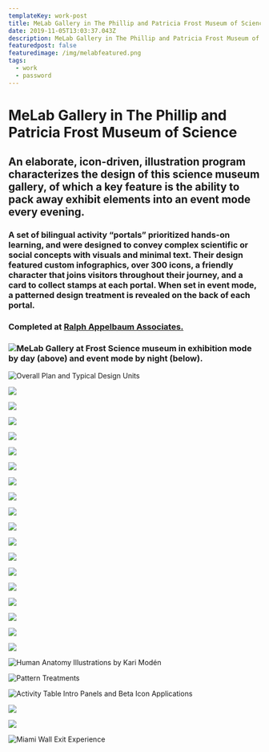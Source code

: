 ```yaml
---
templateKey: work-post
title: MeLab Gallery in The Phillip and Patricia Frost Museum of Science
date: 2019-11-05T13:03:37.043Z
description: MeLab Gallery in The Phillip and Patricia Frost Museum of Science
featuredpost: false
featuredimage: /img/melabfeatured.png
tags:
  - work
  - password
---
```

# MeLab Gallery in The Phillip and Patricia Frost Museum of Science

## An elaborate, icon-driven, illustration program characterizes the design of this science museum gallery, of which a key feature is the ability to pack away exhibit elements into an event mode every evening.

### A set of bilingual activity “portals” prioritized hands-on learning, and were designed to convey complex scientific or social concepts with visuals and minimal text. Their design featured custom infographics, over 300 icons, a friendly character that joins visitors throughout their journey, and a card to collect stamps at each portal. When set in event mode, a patterned design treatment is revealed on the back of each portal.

### Completed at [Ralph Appelbaum Associates.](http://www.raany.com/)

### ![](/img/melab1.png "MeLab Gallery at Frost Science museum in exhibition mode by day (above) and event mode by night (below).")

![](/img/melab2.png "Overall Plan and Typical Design Units")

![](/img/melab3.jpg)

![](/img/melab4.jpg)

![](/img/melab5.png)

![](/img/melab6.png)

![](/img/melab7.jpg)

![](/img/melab8.jpg)

![](/img/melab9.jpg)

![](/img/melab10.jpg)

![](/img/melab11.jpg)

![](/img/melab12.png)

![](/img/melab13.jpg)

![](/img/melab14.jpg)

![](/img/melab15.jpg)

![](/img/melab16.png)

![](/img/melab17.png)

![](/img/melab18.png)

![](/img/melab19.png)

![](/img/melab20.gif)

![](/img/melab21.png "Human Anatomy Illustrations by Kari Modén")

![](/img/melab22.png "Pattern Treatments")

![](/img/melab23.png "Activity Table Intro Panels and Beta Icon Applications")

![](/img/melab24.png)

![](/img/melab25.png)

![](/img/melab26.png "Miami Wall Exit Experience")
